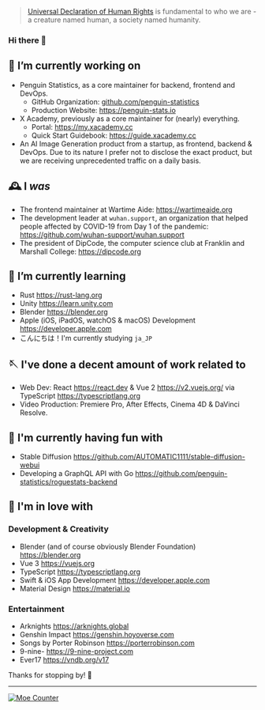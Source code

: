> [Universal Declaration of Human Rights](https://www.un.org/en/about-us/universal-declaration-of-human-rights) is fundamental to who we are - a creature named human, a society named humanity.

### Hi there 👋

<!--

  > Ola! Glad you've reached here! I want to make friends
  > who is like you that loves exploring! Why not go
  > follow some of my social accounts, or just shoot me
  > an email at me@galvingao.com?
  > In advance, nice to meet you! ;D

-->


## 🔭 I’m currently working on
- Penguin Statistics, as a core maintainer for backend, frontend and DevOps.
  - GitHub Organization: [github.com/penguin-statistics](https://github.com/penguin-statistics)
  - Production Website: https://penguin-stats.io
- X Academy, previously as a core maintainer for (nearly) everything.
  - Portal: https://my.xacademy.cc
  - Quick Start Guidebook: https://guide.xacademy.cc
- An AI Image Generation product from a startup, as frontend, backend & DevOps. Due to its nature I prefer not to disclose the exact product, but we are receiving unprecedented traffic on a daily basis.

## 🕰 I _was_
- The frontend maintainer at Wartime Aide: https://wartimeaide.org
- The development leader at `wuhan.support`, an organization that helped people affected by COVID-19 from Day 1 of the pandemic: https://github.com/wuhan-support/wuhan.support
- The president of DipCode, the computer science club at Franklin and Marshall College: https://dipcode.org

## 🌱 I’m currently learning
- Rust https://rust-lang.org
- Unity https://learn.unity.com
- Blender https://blender.org
- Apple (iOS, iPadOS, watchOS & macOS) Development https://developer.apple.com
- こんにちは！I'm currently studying `ja_JP`

## 🪡 I've done a decent amount of work related to
- Web Dev: React https://react.dev & Vue 2 https://v2.vuejs.org/ via TypeScript https://typescriptlang.org
- Video Production: Premiere Pro, After Effects, Cinema 4D & DaVinci Resolve.

## 🛝 I'm currently having fun with
- Stable Diffusion https://github.com/AUTOMATIC1111/stable-diffusion-webui
- Developing a GraphQL API with Go https://github.com/penguin-statistics/roguestats-backend

## 🥰 I'm in love with
### Development & Creativity
- Blender (and of course obviously Blender Foundation) https://blender.org
- Vue 3 https://vuejs.org
- TypeScript https://typescriptlang.org
- Swift & iOS App Development https://developer.apple.com
- Material Design https://material.io

### Entertainment
- Arknights https://arknights.global
- Genshin Impact https://genshin.hoyoverse.com
- Songs by Porter Robinson https://porterrobinson.com
- 9-nine- https://9-nine-project.com
- Ever17 https://vndb.org/v17

Thanks for stopping by! 🥰

---

[![Moe Counter](https://hits.imgg.dev/GalvinGao:home?theme=rule34&render=pixelated)](#)
